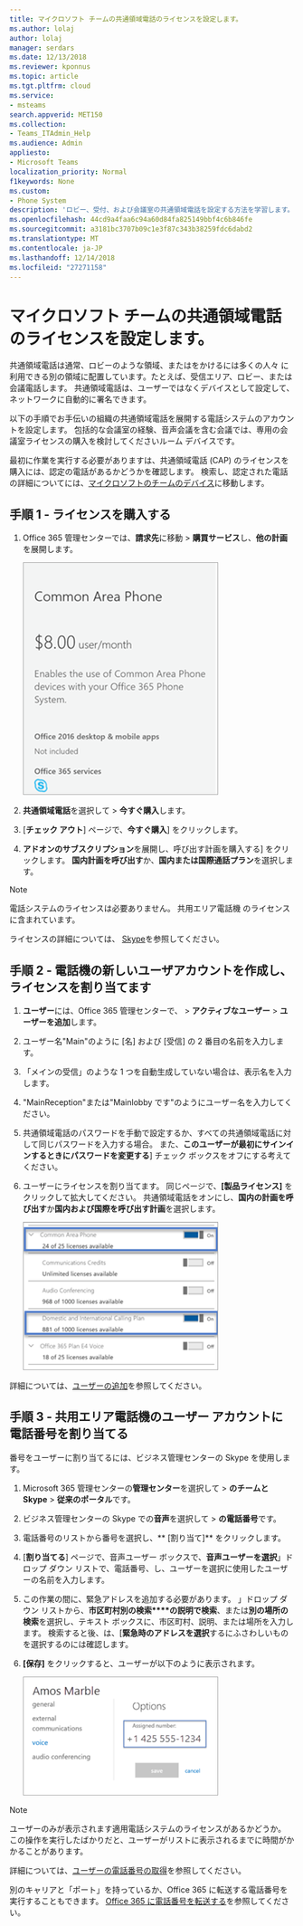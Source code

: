 ```yaml
---
title: マイクロソフト チームの共通領域電話のライセンスを設定します。
ms.author: lolaj
author: lolaj
manager: serdars
ms.date: 12/13/2018
ms.reviewer: kponnus
ms.topic: article
ms.tgt.pltfrm: cloud
ms.service:
- msteams
search.appverid: MET150
ms.collection:
- Teams_ITAdmin_Help
ms.audience: Admin
appliesto:
- Microsoft Teams
localization_priority: Normal
f1keywords: None
ms.custom:
- Phone System
description: 'ロビー、受付、および会議室の共通領域電話を設定する方法を学習します。 '
ms.openlocfilehash: 44cd9a4faa6c94a60d84fa825149bbf4c6b846fe
ms.sourcegitcommit: a3181bc3707b09c1e3f87c343b38259fdc6dabd2
ms.translationtype: MT
ms.contentlocale: ja-JP
ms.lasthandoff: 12/14/2018
ms.locfileid: "27271158"
---
```

# <a name="set-up-the-common-area-phone-license-for-microsoft-teams"></a>マイクロソフト チームの共通領域電話のライセンスを設定します。

共通領域電話は通常、ロビーのような領域、またはをかけるには多くの人々 に利用できる別の領域に配置しています。たとえば、受信エリア、ロビー、または会議電話します。 共通領域電話は、ユーザーではなくデバイスとして設定して、ネットワークに自動的に署名できます。

以下の手順でお手伝いの組織の共通領域電話を展開する電話システムのアカウントを設定します。 包括的な会議室の経験、音声会議を含む会議では、専用の会議室ライセンスの購入を検討してくださいルーム デバイスです。 

最初に作業を実行する必要がありますは、共通領域電話 (CAP) のライセンスを購入には、認定の電話があるかどうかを確認します。 検索し、認定された電話の詳細についてには、[マイクロソフトのチームのデバイス](https://products.office.com/microsoft-teams/across-devices?ms.url=officecomteamsdevices&rtc=1)に移動します。 

## <a name="step-1---buy-the-licenses"></a>手順 1  - ライセンスを購入する

1. Office 365 管理センターでは、**請求先**に移動 > **購買サービス**し、**他の計画**を展開します。

    ![共通領域電話を示すスクリーン ショットを並べて表示します。](media/set-up-common-area-phone-image1.png)

2. **共通領域電話**を選択して > **今すぐ購入**します。

3. [**チェック アウト**] ページで、**今すぐ購入**] をクリックします。

4. **アドオンのサブスクリプション**を展開し、呼び出す計画を購入する] をクリックします。 **国内計画を呼び出す**か、**国内または国際通話プラン**を選択します。

> [!NOTE]
> 電話システムのライセンスは必要ありません。  共用エリア電話機  のライセンスに含まれています。

ライセンスの詳細については、 [Skype](https://docs.microsoft.com/skypeforbusiness/skype-for-business-and-microsoft-teams-add-on-licensing/skype-for-business-and-microsoft-teams-add-on-licensing)を参照してください。

## <a name="step-2---create-a-new-user-account-for-the-phone-and-assign-the-licenses"></a>手順 2  - 電話機の新しいユーザアカウントを作成し、ライセンスを割り当てます

1. **ユーザー**には、Office 365 管理センターで、 > **アクティブなユーザー** > **ユーザーを追加**します。

2. ユーザー名"Main"のように [名] および [受信] の 2 番目の名前を入力します。

3. 「メインの受信」のような 1 つを自動生成していない場合は、表示名を入力します。

4. "MainReception"または"Mainlobby です"のようにユーザー名を入力してください。

5. 共通領域電話のパスワードを手動で設定するか、すべての共通領域電話に対して同じパスワードを入力する場合。 また、**このユーザーが最初にサインインするときにパスワードを変更する**] チェック ボックスをオフにする考えてください。

6. ユーザーにライセンスを割り当てます。 同じページで、**[製品ライセンス]** をクリックして拡大してください。 共通領域電話をオンにし、**国内の計画を呼び出す**か**国内および国際を呼び出す計画**を選択します。 

    ![スクリーン ショットの表示されているライセンスの割り当て](media/set-up-common-area-phone-image2.png)

詳細については、[ユーザーの追加](https://docs.microsoft.com/office365/admin/add-users/add-users?redirectSourcePath=%252farticle%252f1970f7d6-03b5-442f-b385-5880b9c256ec&view=o365-worldwide)を参照してください。

## <a name="step-3---assign-a-phone-number-to-the-common-area-phone-user-account"></a>手順 3  - 共用エリア電話機のユーザー アカウントに電話番号を割り当てる

番号をユーザーに割り当てるには、ビジネス管理センターの Skype を使用します。

1. Microsoft 365 管理センターの**管理センター**を選択して > **のチームと Skype** > **従来のポータル**です。

2. ビジネス管理センターの Skype での**音声**を選択して > **の電話番号**です。

3.  電話番号のリストから番号を選択し、** [割り当て]**  をクリックします。

4. [**割り当てる**] ページで、音声ユーザー ボックスで、**音声ユーザーを選択**」ドロップ ダウン リストで、電話番号、し、ユーザーを選択に使用したユーザーの名前を入力します。

5. この作業の間に、緊急アドレスを追加する必要があります。 」ドロップ ダウン リストから、**市区町村別の検索****の説明で検索**、または**別の場所の検索**を選択し、テキスト ボックスに、市区町村、説明、または場所を入力します。 検索すると後、は、[**緊急時のアドレスを選択**するにふさわしいものを選択するのには確認します。

6. **[保存]** をクリックすると、ユーザーが以下のように表示されます。

   ![スクリーン ショットの表示されているライセンスの割り当て](media/set-up-common-area-phone-image3.png)

> [!NOTE]
> ユーザーのみが表示されます適用電話システムのライセンスがあるかどうか。 この操作を実行したばかりだと、ユーザーがリストに表示されるまでに時間がかかることがあります。

詳細については、[ユーザーの電話番号の取得](https://docs.microsoft.com/skypeforbusiness/what-are-calling-plans-in-office-365/getting-phone-numbers-for-your-users)を参照してください。

別のキャリアと「ポート」を持っているか、Office 365 に転送する電話番号を実行することもできます。 [Office 365 に電話番号を転送する](transfer-phone-numbers-to-office-365.md)を参照してください。


